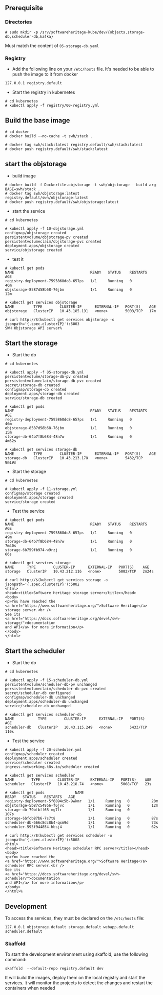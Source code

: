 ## Prerequisite

### Directories

```
# sudo mkdir -p /srv/softwareheritage-kube/dev/{objects,storage-db,scheduler-db,kafka}
```

Must match the content of `05-storage-db.yaml`

### Registry

- Add the following line on your `/etc/hosts` file. It's needed to be able to
  push the image to it from docker
```
127.0.0.1 registry.default
```
- Start the registry in kubernetes
```
# cd kubernetes
# kubectl apply -f registry/00-registry.yml
```

## Build the base image

```
# cd docker
# docker build --no-cache -t swh/stack .

# docker tag swh/stack:latest registry.default/swh/stack:latest
# docker push registry.default/swh/stack:latest

```

## start the objstorage

- build image
```
# docker build -f Dockerfile.objstorage -t swh/objstorage --build-arg BASE=swh/stack .
# docker tag swh/objstorage:latest registry.default/swh/objstorage:latest
# docker push registry.default/swh/objstorage:latest
```

- start the service
```
# cd kubernetes

# kubectl apply -f 10-objstorage.yml
configmap/objstorage created
persistentvolume/objstorage-pv created
persistentvolumeclaim/objstorage-pvc created
deployment.apps/objstorage created
service/objstorage created
```
- test it
```
# kubectl get pods
NAME                                   READY   STATUS    RESTARTS   AGE
registry-deployment-7595868dc8-657ps   1/1     Running   0          46m
objstorage-8587d58b68-76jbn            1/1     Running   0          12m

# kubectl get services objstorage
NAME         TYPE        CLUSTER-IP      EXTERNAL-IP   PORT(S)    AGE
objstorage   ClusterIP   10.43.185.191   <none>        5003/TCP   17m

# curl http://$(kubectl get services objstorage -o jsonpath='{.spec.clusterIP}'):5003
SWH Objstorage API server%
```

## Start the storage

- Start the db
```
# cd kubernetes

# kubectl apply -f 05-storage-db.yml
persistentvolume/storage-db-pv created
persistentvolumeclaim/storage-db-pvc created
secret/storage-db created
configmap/storage-db created
deployment.apps/storage-db created
service/storage-db created

# kubectl get pods
NAME                                   READY   STATUS    RESTARTS   AGE
registry-deployment-7595868dc8-657ps   1/1     Running   0          46m
objstorage-8587d58b68-76jbn            1/1     Running   0          15m
storage-db-64b7f8b684-48n7w            1/1     Running   0          4m52s

# kubectl get services storage-db
NAME         TYPE        CLUSTER-IP      EXTERNAL-IP   PORT(S)    AGE
storage-db   ClusterIP   10.43.213.178   <none>        5432/TCP   8m19s
```
- Start the storage
```
# cd kubernetes

# kubectl apply -f 11-storage.yml
configmap/storage created
deployment.apps/storage created
service/storage created
```

- Test the service
```
# kubectl get pods
NAME                                   READY   STATUS    RESTARTS   AGE
registry-deployment-7595868dc8-657ps   1/1     Running   0          49m
storage-db-64b7f8b684-48n7w            1/1     Running   0          7m40s
storage-6b759fb974-w9rzj               1/1     Running   0          66s

# kubectl get services storage
NAME      TYPE        CLUSTER-IP      EXTERNAL-IP   PORT(S)    AGE
storage   ClusterIP   10.43.212.116   <none>        5002/TCP   2m24s

# curl http://$(kubectl get services storage -o jsonpath='{.spec.clusterIP}'):5002
<html>
<head><title>Software Heritage storage server</title></head>
<body>
<p>You have reached the
<a href="https://www.softwareheritage.org/">Software Heritage</a>
storage server.<br />
See its
<a href="https://docs.softwareheritage.org/devel/swh-storage/">documentation
and API</a> for more information</p>
</body>
</html>
```

## Start the scheduler

- Start the db

```
# cd kubernetes

# kubectl apply -f 15-scheduler-db.yml
persistentvolume/scheduler-db-pv unchanged
persistentvolumeclaim/scheduler-db-pvc created
secret/scheduler-db configured
configmap/scheduler-db unchanged
deployment.apps/scheduler-db unchanged
service/scheduler-db unchanged

# kubectl get services scheduler-db
NAME           TYPE        CLUSTER-IP      EXTERNAL-IP   PORT(S)    AGE
scheduler-db   ClusterIP   10.43.115.249   <none>        5433/TCP   110s
```

- Test the service

```
# kubectl apply -f 20-scheduler.yml
configmap/scheduler created
deployment.apps/scheduler created
service/scheduler created
ingress.networking.k8s.io/scheduler created

# kubectl get services scheduler
NAME        TYPE        CLUSTER-IP     EXTERNAL-IP   PORT(S)    AGE
scheduler   ClusterIP   10.43.218.74   <none>        5008/TCP   23s

# kubectl get pods              NAME                                  READY   STATUS    RESTARTS   AGE
registry-deployment-5f6894c5b-9wkmr   1/1     Running   0          28m
objstorage-5b87c549b6-f6jvc           1/1     Running   0          12m
storage-db-79bfbff68-mg7fr            1/1     Running   0          107s
storage-6bfcb87b6-7s7t8               1/1     Running   0          87s
scheduler-db-666c8dc8b4-qxm9d         1/1     Running   0          73s
scheduler-595f944854-hbsj4            1/1     Running   0          62s

# curl http://$(kubectl get services scheduler -o jsonpath='{.spec.clusterIP}'):5008
<html>
<head><title>Software Heritage scheduler RPC server</title></head>
<body>
<p>You have reached the
<a href="https://www.softwareheritage.org/">Software Heritage</a>
scheduler RPC server.<br />
See its
<a href="https://docs.softwareheritage.org/devel/swh-scheduler/">documentation
and API</a> for more information</p>
</body>
</html>%
```

## Development

To access the services, they must be declared on the `/etc/hosts` file:
```
127.0.0.1 objstorage.default storage.default webapp.default scheduler.default
```

### Skaffold

To start the development environment using skaffold, use the following command:

```
skaffold  --default-repo registry.default dev
```

It will build the images, deploy them on the local registry and start the services.
It will monitor the projects to detect the changes and restart the containers when needed
